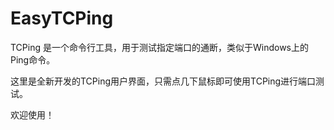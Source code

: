 # EasyTCPing

TCPing 是一个命令行工具，用于测试指定端口的通断，类似于Windows上的Ping命令。

这里是全新开发的TCPing用户界面，只需点几下鼠标即可使用TCPing进行端口测试。

欢迎使用！
